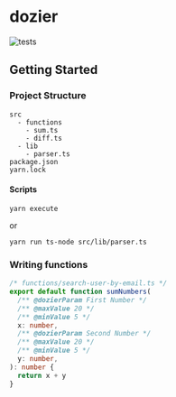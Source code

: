 # dozier

![tests](https://github.com/hnagrath09/dozier/actions/workflows/tests.yml/badge.svg)

## Getting Started

### Project Structure

```
src
  - functions
    - sum.ts
    - diff.ts
  - lib
    - parser.ts
package.json
yarn.lock
```

#### Scripts

```
yarn execute
```

or

```
yarn run ts-node src/lib/parser.ts
```

### Writing functions

```ts
/* functions/search-user-by-email.ts */
export default function sumNumbers(
  /** @dozierParam First Number */
  /** @maxValue 20 */
  /** @minValue 5 */
  x: number,
  /** @dozierParam Second Number */
  /** @maxValue 20 */
  /** @minValue 5 */
  y: number,
): number {
  return x + y
}
```
